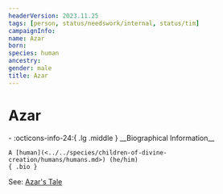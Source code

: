 ```yaml
---
headerVersion: 2023.11.25
tags: [person, status/needswork/internal, status/tim]
campaignInfo:
name: Azar
born:
species: human
ancestry:
gender: male
title: Azar
---
```

# Azar
<div class="grid cards ext-narrow-margin ext-one-column" markdown>
- :octicons-info-24:{ .lg .middle } __Biographical Information__

    A [human](<../../species/children-of-divine-creation/humans/humans.md>) (he/him)  
    { .bio }

</div>


See: [Azar's Tale](<../../campaigns/mawar-confederacy/notes/azar-s-tale.md>)

